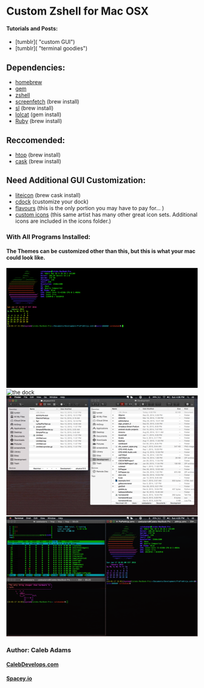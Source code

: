 # Custom Zshell for Mac OSX 

#### Tutorials and Posts:

* [tumblr]( "custom GUI")
* [tumblr]( "terminal goodies")

## Dependencies: 

* [homebrew](http://brew.sh/ "brew")
* [gem](http://guides.rubygems.org/rubygems-basics/ "gem")
* [zshell](http://example.com/ "zshell")
* [screenfetch](https://github.com/KittyKatt/screenFetch "screenfetch") (brew install)
* [sl](https://github.com/mtoyoda/sl "sl") (brew install)
* [lolcat](https://github.com/busyloop/lolcat "lolcat") (gem install)
* [Ruby](https://github.com/ruby/ruby "ruby") (brew install)

## Reccomended:

* [htop](https://github.com/hishamhm/htop "htop") (brew install)
* [cask](https://github.com/caskroom/homebrew-cask "cask") (brew install)

## Need Additional GUI Customization:

* [liteicon](https://freemacsoft.net/liteicon/ "lite icon") (brew cask install)
* [cdock](http://sourceforge.net/projects/cdock/ "cdock") (customize your dock)
* [flavours](http://flavours.interacto.net/ "flavours") (this is the only portion you may have to pay for... )
* [custom icons](http://noshery.deviantart.com/art/Minimalist-White-Icons-Mac-OS-X-470738808 "Custom Minimal White Icons") (this same artist has many other great icon sets. Additional icons are included in the icons folder.)

### With All Programs Installed:
#### The Themes can be customized other than this, but this is what your mac could look like.
![windows and terminal](/img/windows.png "Windows and Terminal")
![the dock](/img/dock.png "The Dock")
![windows](/img/finder.png "The Finder")
![windows](/img/terminal.png "The Terminal")

### Author: Caleb Adams
#### [CalebDevelops.com](https://calebdevelops.com "CalebDevelops.com")
#### [Spacey.io](https://spacey.io "Spacey Sciences - Spacey.io")